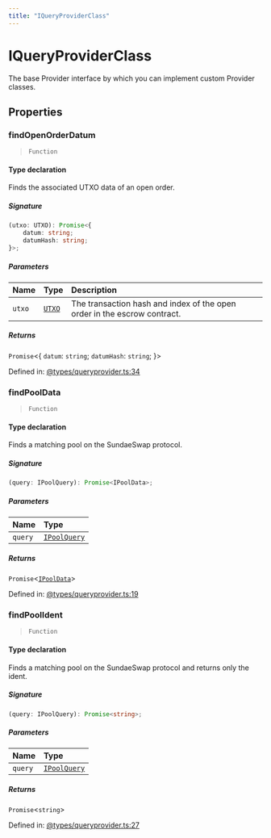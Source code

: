 ```yaml
---
title: "IQueryProviderClass"
---
```


# IQueryProviderClass

The base Provider interface by which you can implement custom Provider classes.

## Properties

### findOpenOrderDatum

> `Function`

#### Type declaration

Finds the associated UTXO data of an open order.

##### Signature

```ts
(utxo: UTXO): Promise<{
    datum: string;
    datumHash: string;
}>;
```

##### Parameters

| Name | Type | Description |
| :------ | :------ | :------ |
| `utxo` | [`UTXO`](../types/UTXO.md) | The transaction hash and index of the open order in the escrow contract. |

##### Returns

`Promise`\<{
    `datum`: `string`;
    `datumHash`: `string`;
}\>

Defined in:  [@types/queryprovider.ts:34](https://github.com/SundaeSwap-finance/sundae-sdk/blob/main/packages/core/src/@types/queryprovider.ts#L34)

### findPoolData

> `Function`

#### Type declaration

Finds a matching pool on the SundaeSwap protocol.

##### Signature

```ts
(query: IPoolQuery): Promise<IPoolData>;
```

##### Parameters

| Name | Type |
| :------ | :------ |
| `query` | [`IPoolQuery`](IPoolQuery.md) |

##### Returns

`Promise`\<[`IPoolData`](IPoolData.md)\>

Defined in:  [@types/queryprovider.ts:19](https://github.com/SundaeSwap-finance/sundae-sdk/blob/main/packages/core/src/@types/queryprovider.ts#L19)

### findPoolIdent

> `Function`

#### Type declaration

Finds a matching pool on the SundaeSwap protocol and returns only the ident.

##### Signature

```ts
(query: IPoolQuery): Promise<string>;
```

##### Parameters

| Name | Type |
| :------ | :------ |
| `query` | [`IPoolQuery`](IPoolQuery.md) |

##### Returns

`Promise`\<`string`\>

Defined in:  [@types/queryprovider.ts:27](https://github.com/SundaeSwap-finance/sundae-sdk/blob/main/packages/core/src/@types/queryprovider.ts#L27)
